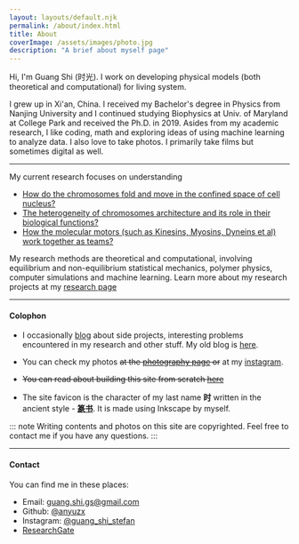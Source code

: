 ```yaml
---
layout: layouts/default.njk
permalink: /about/index.html
title: About
coverImage: /assets/images/photo.jpg
description: "A brief about myself page"
---
```


Hi, I'm Guang Shi (时光). I work on developing physical models (both theoretical and computational) for living system. 

I grew up in Xi'an, China. I received my Bachelor's degree in Physics from Nanjing University and I continued studying Biophysics at Univ. of Maryland at College Park and received the Ph.D. in 2019. Asides from my academic research, I like coding, math and exploring ideas of using machine learning to analyze data. I also love to take photos. I primarily take films but sometimes digital as well.

---

My current research focuses on understanding
* [How do the chromosomes fold and move in the confined space of cell nucleus?](/research#3d-reconstruction-of-chromosomes)
* [The heterogeneity of chromosomes architecture and its role in their biological functions?](/research#fish-hi-c-paradox)
* [How the molecular motors (such as Kinesins, Myosins, Dyneins et al) work together as teams?](/research#multi-motor-system)

My research methods are theoretical and computational, involving equilibrium and non-equilibrium statistical mechanics, polymer physics, computer simulations and machine learning. Learn more about my research projects at my [research page](/research)

---

#### Colophon

* I occasionally [blog](/posts) about side projects, interesting problems encountered in my research and other stuff. My old blog is [here](https://biophyenvpol.wordpress.com/).

* You can check my photos ~~at the [photography page](/photos) or~~ at my [instagram](https://www.instagram.com/guang_shi_stefan/).

* ~~You can read about building this site from scratch [here](#)~~

* The site favicon is the character of my last name **时** written in the ancient style - [**篆书**](https://en.wikipedia.org/wiki/Seal_script). It is made using Inkscape by myself.

::: note
Writing contents and photos on this site are copyrighted. Feel free to contact me if you have any questions.
:::

---

#### Contact
You can find me in these places:

* Email: guang.shi.gs@gmail.com
* Github: [@anyuzx](https://github.com/anyuzx)
* Instagram: [@guang_shi_stefan](https://www.instagram.com/guang_shi_stefan/)
* [ResearchGate](https://www.researchgate.net/profile/Guang_Shi8)

